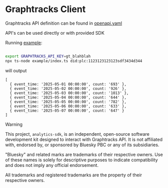 # Graphtracks Client


Graphtracks API definition can be found in [openapi.yaml](./openapi.yaml)

API's can be used directly or with provided SDK

Running [example](./example/index.ts):

```bash

export GRAPHTRACKS_API_KEY=gt_blahblah
npx ts-node example/index.ts did:plc:1123123123123sdf3434d344
```
will output

```
[
  { event_time: '2025-05-01 00:00:00', count: '693' },
  { event_time: '2025-05-02 00:00:00', count: '926' },
  { event_time: '2025-05-03 00:00:00', count: '1013' },
  { event_time: '2025-05-04 00:00:00', count: '644' },
  { event_time: '2025-05-05 00:00:00', count: '782' },
  { event_time: '2025-05-06 00:00:00', count: '633' },
  { event_time: '2025-05-07 00:00:00', count: '647' }
]
```




> [!WARNING]
> This project, `analytics-sdk`, is an independent, open-source software development kit designed to interact with Graphtracks API. It is not affiliated with, endorsed by, or sponsored by Bluesky PBC or any of its subsidiaries.
>
> "Bluesky" and related marks are trademarks of their respective owners. Use of these names is solely for descriptive purposes to indicate compatibility and does not imply any official endorsement.
>
> All trademarks and registered trademarks are the property of their respective owners.
